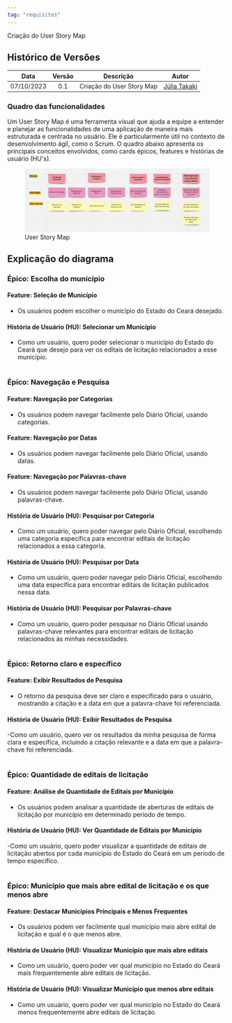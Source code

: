 ```yaml
---
tag: "requisitos"
---
```

Criação do User Story Map

## Histórico de Versões

| Data       | Versão | Descrição                                 | Autor             |
| :--------: | :----: | :----------:                              | :---------------: |
| 07/10/2023 |  0.1   | Criação do User Story Map             | [Júlia Takaki](https://github.com/juliatakaki)

### Quadro das funcionalidades
Um User Story Map é uma ferramenta visual que ajuda a equipe a entender e planejar as funcionalidades de uma aplicação de maneira mais estruturada e centrada no usuário. Ele é particularmente útil no contexto de desenvolvimento ágil, como o Scrum. O quadro abaixo apresenta os principais conceitos envolvidos, como cards épicos, features e histórias de usuário (HU's).

<figure>
  <img src="../assets/storymap.png" alt="storymap">
  <figcaption>User Story Map</figcaption>
</figure>

## Explicação do diagrama

### Épico: Escolha do município

#### Feature: Seleção de Município
- Os usuários podem escolher o município do Estado do Ceará desejado.

#### História de Usuário (HU): Selecionar um Município
- Como um usuário, quero poder selecionar o município do Estado do Ceará que desejo para ver os editais de licitação relacionados a esse município.

#
### Épico: Navegação e Pesquisa

#### Feature: Navegação por Categorias
- Os usuários podem navegar facilmente pelo Diário Oficial, usando categorias.

#### Feature: Navegação por Datas
- Os usuários podem navegar facilmente pelo Diário Oficial, usando datas.

#### Feature: Navegação por Palavras-chave
- Os usuários podem navegar facilmente pelo Diário Oficial, usando palavras-chave.

#### História de Usuário (HU): Pesquisar por Categoria
- Como um usuário, quero poder navegar pelo Diário Oficial, escolhendo uma categoria específica para encontrar editais de licitação relacionados a essa categoria.

#### História de Usuário (HU): Pesquisar por Data
- Como um usuário, quero poder navegar pelo Diário Oficial, escolhendo uma data específica para encontrar editais de licitação publicados nessa data.

#### História de Usuário (HU): Pesquisar por Palavras-chave
- Como um usuário, quero poder pesquisar no Diário Oficial usando palavras-chave relevantes para encontrar editais de licitação relacionados às minhas necessidades.

#
### Épico: Retorno claro e específico

#### Feature: Exibir Resultados de Pesquisa
- O retorno da pesquisa deve ser claro e especificado para o usuário, mostrando a citação e a data em que a palavra-chave foi referenciada.

#### História de Usuário (HU): Exibir Resultados de Pesquisa
-Como um usuário, quero ver os resultados da minha pesquisa de forma clara e específica, incluindo a citação relevante e a data em que a palavra-chave foi referenciada.

#
### Épico: Quantidade de editais de licitação

#### Feature: Análise de Quantidade de Editais por Município
- Os usuários podem analisar a quantidade de aberturas de editais de licitação por município em determinado período de tempo.

#### História de Usuário (HU): Ver Quantidade de Editais por Município
-Como um usuário, quero poder visualizar a quantidade de editais de licitação abertos por cada município do Estado do Ceará em um período de tempo específico.

#
### Épico: Município que mais abre edital de licitação e os que menos abre

#### Feature: Destacar Municípios Principais e Menos Frequentes
- Os usuários podem ver facilmente qual município mais abre edital de licitação e qual é o que menos abre.

#### História de Usuário (HU): Visualizar Município que mais abre editais
- Como um usuário, quero poder ver qual município no Estado do Ceará mais frequentemente abre editais de licitação.

#### História de Usuário (HU): Visualizar Município que menos abre editais
- Como um usuário, quero poder ver qual município no Estado do Ceará menos frequentemente abre editais de licitação.